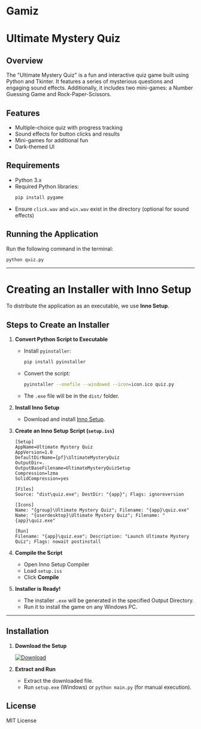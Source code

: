 # Gamiz
# Ultimate Mystery Quiz

## Overview
The "Ultimate Mystery Quiz" is a fun and interactive quiz game built using Python and Tkinter. It features a series of mysterious questions and engaging sound effects. Additionally, it includes two mini-games: a Number Guessing Game and Rock-Paper-Scissors.

## Features
- Multiple-choice quiz with progress tracking
- Sound effects for button clicks and results
- Mini-games for additional fun
- Dark-themed UI

## Requirements
- Python 3.x
- Required Python libraries:
  ```sh
  pip install pygame
  ```
- Ensure `click.wav` and `win.wav` exist in the directory (optional for sound effects)

## Running the Application
Run the following command in the terminal:
```sh
python quiz.py
```

---

# Creating an Installer with Inno Setup
To distribute the application as an executable, we use **Inno Setup**.

## Steps to Create an Installer

1. **Convert Python Script to Executable**
   - Install `pyinstaller`:
     ```sh
     pip install pyinstaller
     ```
   - Convert the script:
     ```sh
     pyinstaller --onefile --windowed --icon=icon.ico quiz.py
     ```
   - The `.exe` file will be in the `dist/` folder.

2. **Install Inno Setup**
   - Download and install [Inno Setup](https://jrsoftware.org/isinfo.php).

3. **Create an Inno Setup Script (`setup.iss`)**
   ```iss
   [Setup]
   AppName=Ultimate Mystery Quiz
   AppVersion=1.0
   DefaultDirName={pf}\UltimateMysteryQuiz
   OutputDir=.
   OutputBaseFilename=UltimateMysteryQuizSetup
   Compression=lzma
   SolidCompression=yes

   [Files]
   Source: "dist\quiz.exe"; DestDir: "{app}"; Flags: ignoreversion

   [Icons]
   Name: "{group}\Ultimate Mystery Quiz"; Filename: "{app}\quiz.exe"
   Name: "{userdesktop}\Ultimate Mystery Quiz"; Filename: "{app}\quiz.exe"

   [Run]
   Filename: "{app}\quiz.exe"; Description: "Launch Ultimate Mystery Quiz"; Flags: nowait postinstall
   ```

4. **Compile the Script**
   - Open Inno Setup Compiler
   - Load `setup.iss`
   - Click **Compile**

5. **Installer is Ready!**
   - The installer `.exe` will be generated in the specified Output Directory.
   - Run it to install the game on any Windows PC.

---
## Installation

1. **Download the Setup**

   [![Download ](https://img.shields.io/badge/Download-Setup-green?style=for-the-badge)](<https://drive.google.com/file/d/1kdqaT50f3lcqfsc1baAcDY0VY5SqnPh-/view?usp=sharing>)

2. **Extract and Run**
   - Extract the downloaded file.
   - Run `setup.exe` (Windows) or `python main.py` (for manual execution).


## License
MIT License

